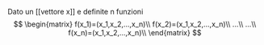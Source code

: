 Dato un [[vettore x]] e definite n funzioni
$$
	\begin{matrix}
	f(x_1)=(x_1,x_2,...,x_n)\\
	f(x_2)=(x_1,x_2,...,x_n)\\
	...\\
	...\\
	f(x_n)=(x_1,x_2,...,x_n)\\
	\end{matrix}
$$
